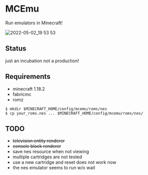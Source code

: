 # MCEmu

Run emulators in Minecraft!

![2022-05-02_19 53 53](https://user-images.githubusercontent.com/493908/166223486-5f2ee0b9-7c17-422d-953b-747ba1c6beb4.png)

## Status

just an incubation not a production! 

## Requirements

 * minecraft 1.18.2
 * fabricmc
 * romz
```shell
$ mkdir $MINECRAFT_HOME/config/mcemu/roms/nes
$ cp your_roms.nes ... $MINECRAFT_HOME/config/mcemu/roms/nes/
```

## TODO

 * ~~television entity renderer~~
 * ~~console block renderer~~
 * save nes resource when not viewing
 * multiple cartridges are not tested
 * use a new cartridge and reset does not work now
 * the nes emulator seems to run w/o wait